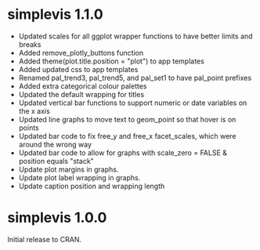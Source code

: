 # simplevis 1.1.0 

* Updated scales for all ggplot wrapper functions to have better limits and breaks
* Added remove_plotly_buttons function
* Added theme(plot.title.position = "plot") to app templates
* Added updated css to app templates
* Renamed pal_trend3, pal_trend5, and pal_set1 to have pal_point prefixes
* Added extra categorical colour palettes
* Updated the default wrapping for titles 
* Updated vertical bar functions to support numeric or date variables on the x axis
* Updated line graphs to move text to geom_point so that hover is on points
* Updated bar code to fix free_y and free_x facet_scales, which were around the wrong way
* Updated bar code to allow for graphs with scale_zero = FALSE & position equals "stack"
* Update plot margins in graphs.
* Update plot label wrapping in graphs.
* Update caption position and wrapping length

# simplevis 1.0.0

Initial release to CRAN.